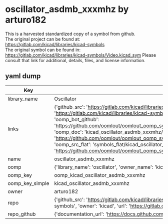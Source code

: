 # oscillator_asdmb_xxxmhz by arturo182  
This is a harvested standardized copy of a symbol from github.  
The original project can be found at:  
https://gitlab.com/kicad/libraries/kicad-symbols  
The original symbol can be found in:
https://gitlab.com/kicad/libraries/kicad-symbols/Video.kicad_sym
Please consult that link for additional, details, files, and license information.  
## yaml dump  
| Key | Value |  
| --- | --- |  
| library_name | Oscillator |  
| links | {'github_src': 'https://gitlab.com/kicad/libraries/kicad-symbols/Video.kicad_sym', 'github_src_repo': 'https://gitlab.com/kicad/libraries/kicad-symbols', 'oomp_bot': 'kicad_oscillator_asdmb_xxxmhz/working', 'oomp_bot_github': 'https://github.com/oomlout/oomlout_oomp_symbol_bot/tree/main/kicad_oscillator_asdmb_xxxmhz/working', 'oomp_doc': 'kicad_oscillator_asdmb_xxxmhz/working', 'oomp_doc_github': 'https://github.com/oomlout/oomlout_oomp_symbol_doc/tree/main/kicad_oscillator_asdmb_xxxmhz/working', 'oomp_src_flat': 'symbols_flat/kicad_oscillator_asdmb_xxxmhz/working', 'oomp_src_flat_github': 'https://github.com/oomlout/oomlout_oomp_symbol_src/tree/main/kicad_oscillator_asdmb_xxxmhz/working'} |  
| name | oscillator_asdmb_xxxmhz |  
| oomp | {'library_name': 'oscillator', 'owner_name': 'kicad', 'symbol_name': 'oscillator_asdmb_xxxmhz'} |  
| oomp_key | oomp_kicad_oscillator_asdmb_xxxmhz |  
| oomp_key_simple | kicad_oscillator_asdmb_xxxmhz |  
| owner | arturo182 |  
| repo | {'github_src': 'https://gitlab.com/kicad/libraries/kicad-symbols/Video.kicad_sym', 'name': 'libraries/kicad-symbols', 'owner': 'kicad', 'url': 'https://gitlab.com/kicad/libraries/kicad-symbols'} |  
| repo_github | {'documentation_url': 'https://docs.github.com/rest/repos/repos#get-a-repository', 'message': 'Not Found'} |  

